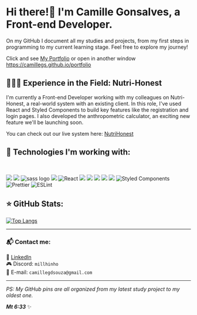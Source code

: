# Hi there!👋  I'm **Camille Gonsalves**, a **Front-end Developer**.  

On my GitHub I document all my studies and projects, from my first steps in programming to my current learning stage. Feel free to explore my journey! 

Click and see [My Portfolio](https://camillegs.github.io/portfolio/) or open in another window https://camillegs.github.io/portfolio

## 👩🏽‍💻 Experience in the Field: Nutri-Honest
I'm currently a Front-end Developer working with my colleagues on Nutri-Honest, a real-world system with an existing client. In this role, I've used React and Styled Components to build key features like the registration and login pages. I also developed the anthropometric calculator, an exciting new feature we'll be launching soon.

You can check out our live system here: [NutriHonest](nutri-honest.vercel.app)

## 🚀 Technologies I'm working with:  

<br>


<img src="https://img.shields.io/badge/html5-%23E34F26.svg?style=for-the-badge&logo=html5&logoColor=white"> <img src="https://img.shields.io/badge/css3-%231572B6.svg?style=for-the-badge&logo=css3&logoColor=white"> <img src="https://img.shields.io/badge/SASS-hotpink.svg?style=for-the-badge&logo=SASS&logoColor=white" alt="sass logo"> <img src="https://img.shields.io/badge/javascript-%23323330.svg?style=for-the-badge&logo=javascript&logoColor=%23F7DF1E"> ![React](https://img.shields.io/badge/react-%2320232a.svg?style=for-the-badge&logo=react&logoColor=%2361DAFB) <img src="https://img.shields.io/badge/Express%20js-000000?style=for-the-badge&logo=express&logoColor=white"> <img src="https://img.shields.io/badge/Node%20js-339933?style=for-the-badge&logo=nodedotjs&logoColor=white"> <img src="https://img.shields.io/badge/Vue%20js-35495E?style=for-the-badge&logo=vuedotjs&logoColor=4FC08D"> <img src="https://img.shields.io/badge/Insomnia-5849be?style=for-the-badge&logo=Insomnia&logoColor=white"> <img src="https://img.shields.io/badge/PostgreSQL-316192?style=for-the-badge&logo=postgresql&logoColor=white"> ![Styled Components](https://img.shields.io/badge/styled--components-DB7093?style=for-the-badge&logo=styled-components&logoColor=white) ![Prettier](https://img.shields.io/badge/prettier-%23F7B93E.svg?style=for-the-badge&logo=prettier&logoColor=black) ![ESLint](https://img.shields.io/badge/ESLint-4B3263?style=for-the-badge&logo=eslint&logoColor=white)

## ⭐ GitHub Stats:
[![Top Langs](https://github-readme-stats.vercel.app/api/top-langs/?username=CamilleGS&layout=compact&theme=dark)](https://github.com/anuraghazra/github-readme-stats)  

---

### 📬 Contact me:  
📌 [LinkedIn](https://www.linkedin.com/in/camille-gonsalves-de-souza-14ba25267)  
🎮 Discord: `millhinho`  
📧 E-mail: `camillegdsouza@gmail.com`  

---
_PS: My GitHub pins are all organized from my latest study project to my oldest one._

_**Mt 6:33**_ ✨  
